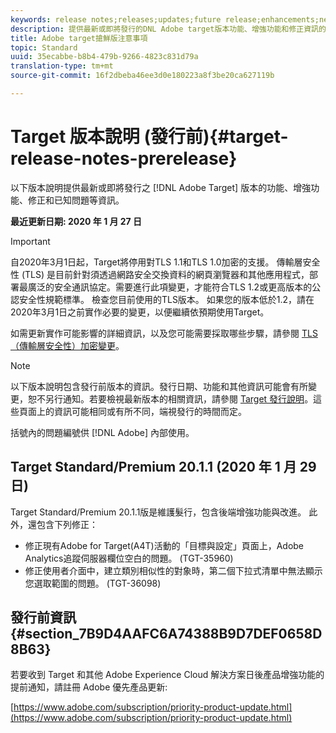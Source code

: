 ```yaml
---
keywords: release notes;releases;updates;future release;enhancements;new features;fixes
description: 提供最新或即將發行的DNL Adobe target版本功能、增強功能和修正資訊的發行說明。
title: Adobe target搶鮮版注意事項
topic: Standard
uuid: 35ecabbe-b8b4-479b-9266-4823c831d79a
translation-type: tm+mt
source-git-commit: 16f2dbeba46ee3d0e180223a8f3be20ca627119b

---
```



# Target 版本說明 (發行前){#target-release-notes-prerelease}

以下版本說明提供最新或即將發行之 [!DNL Adobe Target] 版本的功能、增強功能、修正和已知問題等資訊。

**最近更新日期: 2020 年 1 月 27 日**

>[!IMPORTANT]
>
>自2020年3月1日起，Target將停用對TLS 1.1和TLS 1.0加密的支援。 傳輸層安全性 (TLS) 是目前針對須透過網路安全交換資料的網頁瀏覽器和其他應用程式，部署最廣泛的安全通訊協定。需要進行此項變更，才能符合TLS 1.2或更高版本的公認安全性規範標準。 檢查您目前使用的TLS版本。 如果您的版本低於1.2，請在2020年3月1日之前實作必要的變更，以便繼續依預期使用Target。
>
> 如需更新實作可能影響的詳細資訊，以及您可能需要採取哪些步驟，請參閱 [TLS（傳輸層安全性）加密變更](/help/c-implementing-target/c-considerations-before-you-implement-target/tls-transport-layer-security-encryption.md)。

>[!NOTE]
>
>以下版本說明包含發行前版本的資訊。發行日期、功能和其他資訊可能會有所變更，恕不另行通知。若要檢視最新版本的相關資訊，請參閱 [Target 發行說明](release-notes.md)。這些頁面上的資訊可能相同或有所不同，端視發行的時間而定。
>
>括號內的問題編號供 [!DNL Adobe] 內部使用。

## Target Standard/Premium 20.1.1 (2020 年 1 月 29 日)

Target Standard/Premium 20.1.1版是維護髮行，包含後端增強功能與改進。 此外，還包含下列修正：

* 修正現有Adobe for Target(A4T)活動的「目標與設定」頁面上，Adobe Analytics追蹤伺服器欄位空白的問題。 (TGT-35960)
* 修正使用者介面中，建立類別相似性的對象時，第二個下拉式清單中無法顯示您選取範圍的問題。 (TGT-36098)

## 發行前資訊 {#section_7B9D4AAFC6A74388B9D7DEF0658D8B63}

若要收到 Target 和其他 Adobe Experience Cloud 解決方案日後產品增強功能的提前通知，請註冊 Adobe 優先產品更新:

[https://www.adobe.com/subscription/priority-product-update.html](https://www.adobe.com/subscription/priority-product-update.html)
